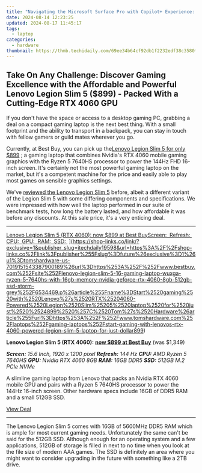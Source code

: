 ```yaml
---
title: "Navigating the Microsoft Surface Pro with Copilot+ Experience: Elegant Design Shadows Cutting-Edge AI Offerings"
date: 2024-08-14 12:23:25
updated: 2024-08-17 11:45:17
tags:
  - laptop
categories:
  - hardware
thumbnail: https://thmb.techidaily.com/69ee34b64cf92db1f2232edf38c3580f65ba5a6c1e5baa6cfa6ccd73ff711508.jpg
---
```


## Take On Any Challenge: Discover Gaming Excellence with the Affordable and Powerful Lenovo Legion Slim 5 ($899) - Packed With a Cutting-Edge RTX 4060 GPU

If you don't have the space or access to a desktop gaming PC, grabbing a deal on a compact gaming laptop is the next best thing. With a small footprint and the ability to transport in a backpack, you can stay in touch with fellow gamers or guild mates wherever you go.

 Currently, at Best Buy, you can pick up the[Lenovo Legion Slim 5 for only $899](https://shop-links.co/link/?exclusive=1&publisher_slug=itechdaily19598&url=https%3A%2F%2Fshop-links.co%2Flink%3Fpublisher%255Fslug%3Dfuture%26exclusive%3D1%26u1%3Dtomshardware-us-6846855697077880597%26url%3Dhttps%253A%252F%252Fwww.bestbuy.com%252Fsite%252Flenovo-legion-slim-5-16-gaming-laptop-wuxga-ryzen-5-7640hs-with-16gb-memory-nvidia-geforce-rtx-4060-8gb-512gb-ssd-storm-grey%252F6534469.p%26article%255Fname%3DStart%2520gaming%2520with%2520Lenovo%27s%2520RTX%25204060-Powered%2520Legion%2520Slim%25205%2520laptop%2520for%2520just%2520%2524899%2520%257C%2520Tom%27s%2520Hardware%26article%255Furl%3Dhttps%253A%252F%252Fwww.tomshardware.com%252Flaptops%252Fgaming-laptops%252Fstart-gaming-with-lenovos-rtx-4060-powered-legion-slim-5-laptop-for-just-dollar899) ; a gaming laptop that combines Nvidia's RTX 4060 mobile gaming graphics with the Ryzen 5 7640HS processor to power the 144Hz FHD 16-inch screen. It's certainly not the most powerful gaming laptop on the market, but it's a competent machine for the price and easily able to play most games on sensible graphics settings.

 We've [reviewed the Lenovo Legion Slim 5](https://tools.techidaily.com) before, albeit a different variant of the Legion Slim 5 with some differing components and specifications. We were impressed with how well the laptop performed in our suite of benchmark tests, how long the battery lasted, and how affordable it was before any discounts. At this sale price, it's a very enticing deal.

---

[Lenovo Legion Slim 5 (RTX 4060): now $899 at Best BuyScreen:&nbsp; Refresh:&nbsp; CPU:&nbsp; GPU:&nbsp; RAM:&nbsp; SSD:&nbsp;](https://cdn.mos.cms.futurecdn.net/QAaW55DhG6MRxoT989aDzW-200-100.png "Lenovo Legion Slim 5 (RTX 4060): now $899 at Best BuyScreen:&nbsp; Refresh:&nbsp; CPU:&nbsp; GPU:&nbsp; RAM:&nbsp; SSD:&nbsp;") ](https://shop-links.co/link/?exclusive=1&publisher_slug=itechdaily19598&url=https%3A%2F%2Fshop-links.co%2Flink%3Fpublisher%255Fslug%3Dfuture%26exclusive%3D1%26u1%3Dtomshardware-us-7019151543387900189%26url%3Dhttps%253A%252F%252Fwww.bestbuy.com%252Fsite%252Flenovo-legion-slim-5-16-gaming-laptop-wuxga-ryzen-5-7640hs-with-16gb-memory-nvidia-geforce-rtx-4060-8gb-512gb-ssd-storm-grey%252F6534469.p%26article%255Fname%3DStart%2520gaming%2520with%2520Lenovo%27s%2520RTX%25204060-Powered%2520Legion%2520Slim%25205%2520laptop%2520for%2520just%2520%2524899%2520%257C%2520Tom%27s%2520Hardware%26article%255Furl%3Dhttps%253A%252F%252Fwww.tomshardware.com%252Flaptops%252Fgaming-laptops%252Fstart-gaming-with-lenovos-rtx-4060-powered-legion-slim-5-laptop-for-just-dollar899)

**Lenovo Legion Slim 5 (RTX 4060):** [**now $899 at Best Buy**](https://shop-links.co/link/?exclusive=1&publisher_slug=itechdaily19598&url=https%3A%2F%2Fshop-links.co%2Flink%3Fpublisher%255Fslug%3Dfuture%26exclusive%3D1%26u1%3Dtomshardware-us-5466941239758921881%26url%3Dhttps%253A%252F%252Fwww.bestbuy.com%252Fsite%252Flenovo-legion-slim-5-16-gaming-laptop-wuxga-ryzen-5-7640hs-with-16gb-memory-nvidia-geforce-rtx-4060-8gb-512gb-ssd-storm-grey%252F6534469.p%26article%255Fname%3DStart%2520gaming%2520with%2520Lenovo%27s%2520RTX%25204060-Powered%2520Legion%2520Slim%25205%2520laptop%2520for%2520just%2520%2524899%2520%257C%2520Tom%27s%2520Hardware%26article%255Furl%3Dhttps%253A%252F%252Fwww.tomshardware.com%252Flaptops%252Fgaming-laptops%252Fstart-gaming-with-lenovos-rtx-4060-powered-legion-slim-5-laptop-for-just-dollar899) (was $1,349)  
  
_**Screen:**_ _15.6 Inch, 1920 x 1200 pixel_
 _**Refresh:**_ _144 Hz_
 _**CPU:**_ _AMD Ryzen 5 7640HS_
 _**GPU:**_ _Nvidia RTX 4060 8GB_
 _**RAM:**_ _16GB DDR5_
 _**SSD:**_ _512GB M.2 PCIe NVMe_
  
 A slimline gaming laptop from Lenovo that packs an Nvidia RTX 4060 mobile GPU and pairs with a Ryzen 5 7640HS processor to power the 144Hz 16-inch screen. Other hardware specs include 16GB of DDR5 RAM and a small 512GB SSD.

[View Deal](https://shop-links.co/link/?exclusive=1&publisher_slug=itechdaily19598&url=https%3A%2F%2Fshop-links.co%2Flink%3Fpublisher%255Fslug%3Dfuture%26exclusive%3D1%26u1%3Dtomshardware-us-7019151543387900189%26url%3Dhttps%253A%252F%252Fwww.bestbuy.com%252Fsite%252Flenovo-legion-slim-5-16-gaming-laptop-wuxga-ryzen-5-7640hs-with-16gb-memory-nvidia-geforce-rtx-4060-8gb-512gb-ssd-storm-grey%252F6534469.p%26article%255Fname%3DStart%2520gaming%2520with%2520Lenovo%27s%2520RTX%25204060-Powered%2520Legion%2520Slim%25205%2520laptop%2520for%2520just%2520%2524899%2520%257C%2520Tom%27s%2520Hardware%26article%255Furl%3Dhttps%253A%252F%252Fwww.tomshardware.com%252Flaptops%252Fgaming-laptops%252Fstart-gaming-with-lenovos-rtx-4060-powered-legion-slim-5-laptop-for-just-dollar899)

---

 The Lenovo Legion Slim 5 comes with 16GB of 5600MHz DDR5 RAM which is ample for most current gaming needs. Unfortunately the same can't be said for the 512GB SSD. Although enough for an operating system and a few applications, 512GB of storage is filled in next to no time when you look at the file size of modern AAA games. The SSD is definitely an area where you might want to consider upgrading in the future with something like a 2TB drive.

<ins class="adsbygoogle"
     style="display:block"
     data-ad-format="autorelaxed"
     data-ad-client="ca-pub-7571918770474297"
     data-ad-slot="1223367746"></ins>



<ins class="adsbygoogle"
     style="display:block"
     data-ad-client="ca-pub-7571918770474297"
     data-ad-slot="8358498916"
     data-ad-format="auto"
     data-full-width-responsive="true"></ins>
